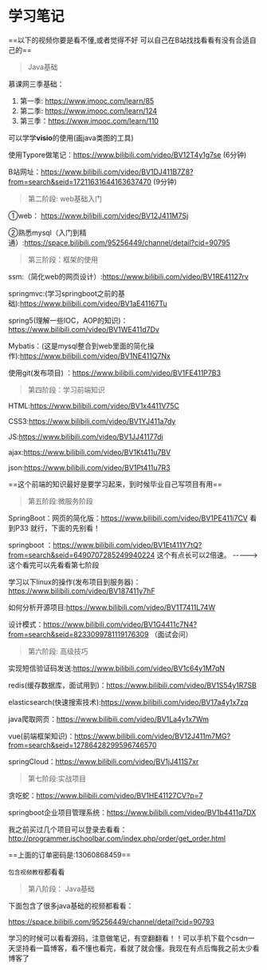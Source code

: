 # 学习笔记

==以下的视频你要是看不懂,或者觉得不好 可以自己在B站找找看看有没有合适自己的==

> Java基础

慕课网三季基础：

1. 第一季: https://www.imooc.com/learn/85
2. 第二季: https://www.imooc.com/learn/124
3. 第三季：https://www.imooc.com/learn/110

可以学学**visio**的使用(画java类图的工具)

使用Typore做笔记：https://www.bilibili.com/video/BV12T4y1g7se    (6分钟)

B站网址：https://www.bilibili.com/video/BV1DJ411B7Z8?from=search&seid=17211631644163637470 (9分钟)



> 第二阶段: web基础入门 

①web：	https://www.bilibili.com/video/BV12J411M7Sj

②熟悉mysql（入门到精通）:https://space.bilibili.com/95256449/channel/detail?cid=90795

> 第三阶段：框架的使用

ssm:（简化web的网页设计）:https://www.bilibili.com/video/BV1RE41127rv

springmvc:(学习springboot之前的基础):https://www.bilibili.com/video/BV1aE41167Tu

spring5(理解一些IOC，AOP的知识)：https://www.bilibili.com/video/BV1WE411d7Dv

Mybatis：(这是mysql整合到web里面的简化操作):https://www.bilibili.com/video/BV1NE411Q7Nx

使用git(发布项目) ：https://www.bilibili.com/video/BV1FE411P7B3

> 第四阶段：学习前端知识

HTML:https://www.bilibili.com/video/BV1x4411V75C

CSS3:https://www.bilibili.com/video/BV1YJ411a7dy

JS:https://www.bilibili.com/video/BV1JJ41177di

ajax:https://www.bilibili.com/video/BV1Kt411u7BV

json:https://www.bilibili.com/video/BV1Pt411u7R3

==这个前端的知识最好是要学习起来，到时候毕业自己写项目有用==

> 第五阶段:微服务阶段

SpringBoot：网页的简化版：https://www.bilibili.com/video/BV1PE411i7CV   看到P33 就行，下面的先别看！

springboot ：https://www.bilibili.com/video/BV1Et411Y7tQ?from=search&seid=6490707285249940224  这个有点长可以2倍速。                                     ----->   这个看完可以先看看第七阶段

学习以下linux的操作(发布项目到服务器)：https://www.bilibili.com/video/BV187411y7hF

如何分析开源项目:https://www.bilibili.com/video/BV1T7411L74W

设计模式：https://www.bilibili.com/video/BV1G4411c7N4?from=search&seid=8233099781119176309 （面试会问）

> 第六阶段: 高级技巧

实现短信验证码发送:https://www.bilibili.com/video/BV1c64y1M7qN

redis(缓存数据库，面试用到)：https://www.bilibili.com/video/BV1S54y1R7SB

elasticsearch(快速搜索技术):https://www.bilibili.com/video/BV17a4y1x7zq

java爬取网页：https://www.bilibili.com/video/BV1La4y1x7Wm

vue(前端框架知识)：https://www.bilibili.com/video/BV12J411m7MG?from=search&seid=12786428299596746570

springCloud：https://www.bilibili.com/video/BV1jJ411S7xr

> 第七阶段:实战项目

贪吃蛇：https://www.bilibili.com/video/BV1HE41127CV?p=7

springboot企业项目管理系统：https://www.bilibili.com/video/BV1b4411q7DX

我之前买过几个项目可以登录去看看：http://programmer.ischoolbar.com/index.php/order/get_order.html

==上面的订单密码是:13060868459==

`包含视频教程`都看看

> 第八阶段： Java基础

下面包含了很多java基础的视频都看看：

https://space.bilibili.com/95256449/channel/detail?cid=90793





学习的时候可以看看源码，注意做笔记，有空翻翻看！！可以手机下载个csdn一天坚持看一篇博客，看不懂也看完，看就了就会懂。我现在有点后悔我之前太少看博客了















